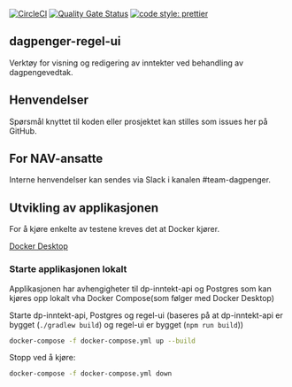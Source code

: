 [![CircleCI](https://circleci.com/gh/navikt/dagpenger-regel-ui.svg?style=svg)](https://circleci.com/gh/navikt/dagpenger-regel-ui)
[![Quality Gate Status](https://sonarcloud.io/api/project_badges/measure?project=dagpenger-regel-ui&metric=alert_status)](https://sonarcloud.io/dashboard?id=dagpenger-regel-ui)
[![code style: prettier](https://img.shields.io/badge/code_style-prettier-ff69b4.svg?style=flat-square)](https://github.com/prettier/prettier)

## dagpenger-regel-ui

Verktøy for visning og redigering av inntekter ved behandling av dagpengevedtak.

## Henvendelser

Spørsmål knyttet til koden eller prosjektet kan stilles som issues her på GitHub.

## For NAV-ansatte

Interne henvendelser kan sendes via Slack i kanalen #team-dagpenger.

## Utvikling av applikasjonen

For å kjøre enkelte av testene kreves det at Docker kjører.

[Docker Desktop](https://www.docker.com/products/docker-desktop)


### Starte applikasjonen lokalt

Applikasjonen har avhengigheter til dp-inntekt-api og Postgres som kan kjøres
opp lokalt vha Docker Compose(som følger med Docker Desktop) 


Starte dp-inntekt-api, Postgres og regel-ui (baseres på at dp-inntekt-api er bygget (`./gradlew build`) og regel-ui er bygget (`npm run build`))
```bash
docker-compose -f docker-compose.yml up --build

```

Stopp ved å kjøre: 
```bash
docker-compose -f docker-compose.yml down

```
